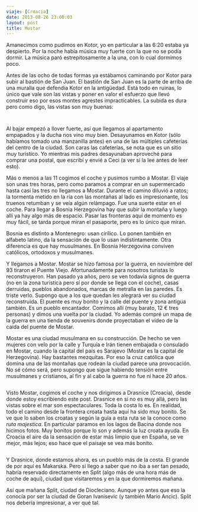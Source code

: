 ```yaml
---
viaje: [Croacia]
date: 2013-08-26 23:00:03
layout: post
title: Mostar
---
```

<p>Amanecimos como pudimos en Kotor, yo en particular a las 6:20 estaba ya despierto. Por la noche había música muy fuerte con la que no se podía dormir. La música paró estrepitosamente a la una, con lo cual dormimos poco.</p>
<p>Antes de las ocho de todas formas ya estábamos caminando por Kotor para subir al bastión de San Juan. El bastión de San Juan es la parte de arriba de una muralla que defendía Kotor en la antigüedad. Está todo en ruinas, lo único que vale son las vistas y poner en valor el esfuerzo que llevó construir eso por esos montes agrestes impracticables. La subida es dura pero como digo, las vistas son muy buenas:</p>
<p><img src="https://lh3.ggpht.com/GNZteWuTiE_qeSMnyZFw9xr1_4T9Ebk7nR7Dhpw5UbaTefmYYD1EQXqqT73QcbjEg01ZN7wsd0zx_t8iMc4" alt="" data-key="7040234"></p>
<p><img src="https://lh6.ggpht.com/08s-tWlSlkugbL1vxcQMlrdMxUUEV6xFMX_TjNWwbDzvmIrX0A6H4fgCGKKes5G-Z8fu6TmQctOxN_KKveEcyw" alt="" data-key="2180223"></p>
<p>Al bajar empezó a llover fuerte, así que llegamos al apartamento empapados y la ducha nos vino muy bien. Desayunamos en Kotor (sólo habíamos tomado una manzanilla antes) en una de las múltiples cafeterías del centro de la ciudad. Son caras las cafeterías, se nota que es un sitio muy turístico. Yo mientras mis padres desayunaban aproveché para comprar una postal, que escribí y envié a Ceci (a ver si la lee antes de leer esto).</p>
<p>Más o menos a las 11 cogimos el coche y pusimos rumbo a Mostar. El viaje son unas tres horas, pero como paramos a comprar en un supermercado hasta casi las tres no llegamos a Mostar. Durante el camino diluvió a ratos; la tormenta metido en la ría con las montañas al lado es impresionante, los truenos retumban y se veía algún relámpago. Fue una suerte estar en el coche. Para llegar a Bosnia Herzegovina hay que subir la montaña y luego allí ya hay algo más de espacio. Pasar las fronteras aquí de momento es muy fácil, se tarda porque miran el pasaporte, pero es lo único que miran.</p>
<p>Bosnia es distinto a Montenegro: usan cirílico. Lo ponen también en alfabeto latino, da la sensación de que lo usan indistintamente. Otra diferencia es que hay musulmanes. En Bosnia Herzegovina conviven católicos, ortodoxos y musulmanes.</p>
<p>Y llegamos a Mostar. Mostar se hizo famosa por la guerra, en noviembre del 93 tiraron el Puente Viejo. Afortunadamente para nosotros turistas lo reconstruyeron. Han pasado ya años, pero se ven todavía signos de guerra (no en la zona turística pero sí por donde se llega con el coche), casas derruidas, pueblos abandonados, marcas de metralla en las paredes. Es triste verlo. Supongo que a los que quedan les alegrará ver su ciudad reconstruida. El puente es muy bonito y la calle del puente y zona antigua también. Es un pueblo encantador. Comimos allí (muy barato, 12 € tres personas) y dimos una vuelta por la ciudad. Yo además compré un mapa de la guerra en una tienda de souvenirs donde proyectaban el vídeo de la caída del puente de Mostar.</p>
<p>Mostar es una ciudad musulmana en su construcción. De hecho se ven mujeres con velo por la calle y Turquía e Irán tienen embajada o consulado en Mostar, cuando la capital del país es Sarajevo (Mostar es la capital de Herzegovina). Hay bastantes mezquitas. Por eso la cruz católica que domina una de las montañas que rodean la ciudad parece una provocación. No sé cómo será, pero supongo que sigue habiendo tensión entre musulmanes y cristianos, al fin y al cabo la guerra no fue ni hace 20 años.</p>
<p><img src="https://lh6.ggpht.com/_MNqpjWnDIx6EU02tqIbNL399iwxk3I7phfxloE3IVRLmJy2hdqBayXW7RH8Zs-MMGWuQzx_b8hNx9HTxnxa" alt="" data-key="7040236"></p>
<p>Visto Mostar, cogimos el coche y nos dirigimos a Drasnice (Croacia), desde donde estoy escribiendo este post. Drasnice en sí no es muy allá, pero las vistas sobre el mar son espectaculares. Toda la costa lo es. En realidad, todo el camino desde la frontera croata hasta aquí ha sido muy bonito. Se ve que lo saben los croatas y según la guía a esta ruta se la conoce como <em>ruta majestica</em>. En particular paramos en los lagos de Bacina donde nos hicimos fotos. Muy bonitos porque lo son y además la luz croata ayuda. En Croacia el aire da la sensación de estar más limpio que en España, se ve mejor, más lejos; eso hace que el paisaje se vea más bonito.</p>
<p><img src="https://lh3.ggpht.com/md9Z-jEGhV-NNAcHL_N3rETfJwBFHNmDrNzcIOmhHX6F4SYSToVV7_TMOdZqV9u4fBaDN73dEcJTwDHyNnml" alt="" data-key="2180221"></p>
<p>Y Drasnice, donde estamos ahora, es un pueblo más de la costa. El grande de por aquí es Makarska. Pero si llego a saber que no iba a ser tan pesado, habría reservado directamente en Split (algo más de una hora más de coche de aquí), ciudad que visitaremos y en la que dormiremos mañana.</p>
<p>Así que mañana Split, ciudad de Diocleciano. Aunque yo antes que eso la conocía por ser la ciudad de Goran Ivanisevic (y también Mario Ancic). Split nos debería impresionar, a ver qué tal.</p>